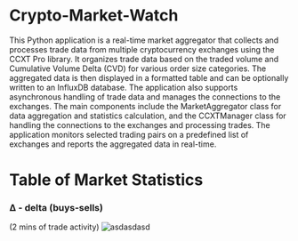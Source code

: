 # Crypto-Market-Watch
This Python application is a real-time market aggregator that collects and processes trade data from multiple cryptocurrency exchanges using the CCXT Pro library. It organizes trade data based on the traded volume and Cumulative Volume Delta (CVD) for various order size categories. The aggregated data is then displayed in a formatted table and can be optionally written to an InfluxDB database. The application also supports asynchronous handling of trade data and manages the connections to the exchanges. The main components include the MarketAggregator class for data aggregation and statistics calculation, and the CCXTManager class for handling the connections to the exchanges and processing trades. The application monitors selected trading pairs on a predefined list of exchanges and reports the aggregated data in real-time.

# Table of Market Statistics
### Δ - delta (buys-sells)
(2 mins of trade activity)
![asdasdasd](https://user-images.githubusercontent.com/23511285/236011966-e0c60537-1781-42bc-bfba-83d770cd7de6.png)
